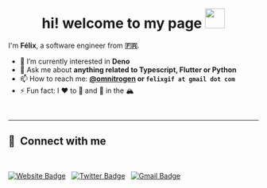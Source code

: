 <h1 align="center">hi! welcome to my page <img src="https://media.giphy.com/media/hvRJCLFzcasrR4ia7z/giphy.gif" width=40" height="40"></h1>

I'm **Félix**, a software engineer from **🇫🇷**.

- 🌱 I’m currently interested in **Deno**
- 💬 Ask me about **anything related to Typescript, Flutter or Python**
- 📫 How to reach me: **[@omnitrogen](https://twitter.com/omnitrogen) or `felixgif at gmail dot com`**
- ⚡ Fun fact: I :heart: to :running: and :mountain_bicyclist: in the 🏔️

<br/>

---

## 🔗 &nbsp;**Connect with me**

<br>

[![Website Badge](https://img.shields.io/badge/-omnitrogen-47CCCC?style=flat&logo=Google-Chrome&logoColor=white&link=https://omnitrogen.github.io/)](https://omnitrogen.github.io/) &nbsp;
[![Twitter Badge](https://img.shields.io/badge/-@omnitrogen-1ca0f1?style=flat&labelColor=1ca0f1&logo=twitter&logoColor=white&link=https://twitter.com/omnitrogen)](https://twitter.com/omnitrogen) &nbsp;
[![Gmail Badge](https://img.shields.io/badge/-felixgif@gmail.com-c14438?style=flat&logo=Gmail&logoColor=white&link=mailto:felixgif@gmail.com)](mailto:felixgif@gmail.com) &nbsp;

<br>
